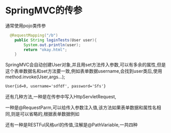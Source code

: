 # SpringMVC的传参

通常使用pojo类传参

```java
  @RequestMapping("/b")
    public String loginTests(User user){
        System.out.println(user);
        return "okay.html";
    }
```

SpringMVC会自动创建User对象,并且用set方法传入参数,可以有多余的属性,但是这个表单数据名和set方法要一致,例如表单数据username,会找到user类后,使用method.invoke(User,args...);

```cmd
User{id=0, username='sdfdf', password='Sfs'}
```

还有几种方法,一种是在传参中写入HttpServletRequest,

一种是@RequestParm,可以给传入参数注入值,该方法如果表单数据和属性名相同,则是可以省略的,根据表单数据例如

还有一种是RESTFul风格url的传值,注解是@PathVariable,一共四种